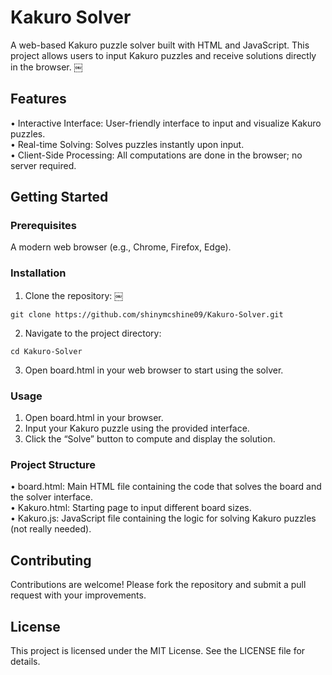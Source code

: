 # Kakuro Solver

A web-based Kakuro puzzle solver built with HTML and JavaScript. This project allows users to input Kakuro puzzles and receive solutions directly in the browser. ￼

## Features

  •	Interactive Interface: User-friendly interface to input and visualize Kakuro puzzles.  
  •	Real-time Solving: Solves puzzles instantly upon input.  
  •	Client-Side Processing: All computations are done in the browser; no server required.  

## Getting Started

### Prerequisites

A modern web browser (e.g., Chrome, Firefox, Edge).

### Installation

1.	Clone the repository: ￼

```
git clone https://github.com/shinymcshine09/Kakuro-Solver.git
```

2.	Navigate to the project directory:

```
cd Kakuro-Solver
```

3.	Open board.html in your web browser to start using the solver.

### Usage

1.	Open board.html in your browser.  
2.	Input your Kakuro puzzle using the provided interface.  
3.	Click the “Solve” button to compute and display the solution.  

### Project Structure

•	board.html: Main HTML file containing the code that solves the board and the solver interface.  
•	Kakuro.html: Starting page to input different board sizes.  
•	Kakuro.js: JavaScript file containing the logic for solving Kakuro puzzles (not really needed).  

## Contributing

Contributions are welcome! Please fork the repository and submit a pull request with your improvements.

## License

This project is licensed under the MIT License. See the LICENSE file for details.
